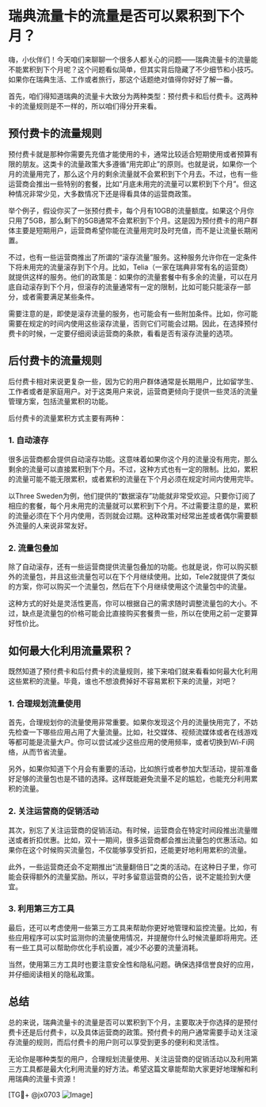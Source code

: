 # 瑞典流量卡的流量是否可以累积到下个月？

嗨，小伙伴们！今天咱们来聊聊一个很多人都关心的问题——瑞典流量卡的流量能不能累积到下个月呢？这个问题看似简单，但其实背后隐藏了不少细节和小技巧。如果你在瑞典生活、工作或者旅行，那这个话题绝对值得你好好了解一番。

首先，咱们得知道瑞典的流量卡大致分为两种类型：预付费卡和后付费卡。这两种卡的流量规则是不一样的，所以咱们得分开来看。

## 预付费卡的流量规则

预付费卡就是那种你需要先充值才能使用的卡，通常比较适合短期使用或者预算有限的朋友。这类卡的流量政策大多遵循“用完即止”的原则。也就是说，如果你一个月的流量用完了，那么这个月的剩余流量就不会累积到下个月去。不过，也有一些运营商会推出一些特别的套餐，比如“月底未用完的流量可以累积到下个月”。但这种情况非常少见，大多数情况下还是得看具体的运营商政策。

举个例子，假设你买了一张预付费卡，每个月有10GB的流量额度。如果这个月你只用了5GB，那么剩下的5GB通常不会累积到下个月。这是因为预付费卡的用户群体主要是短期用户，运营商希望你能在流量用完时及时充值，而不是让流量长期闲置。

不过，也有一些运营商推出了所谓的“滚存流量”服务。这种服务允许你在一定条件下将未用完的流量滚存到下个月。比如，Telia（一家在瑞典非常有名的运营商）就提供这样的服务。他们的政策是：如果你的流量套餐中有多余的流量，可以在月底自动滚存到下个月，但滚存的流量通常有一定的限制，比如可能只能滚存一部分，或者需要满足某些条件。

需要注意的是，即使是滚存流量的服务，也可能会有一些附加条件。比如，你可能需要在规定的时间内使用这些滚存流量，否则它们可能会过期。因此，在选择预付费卡的时候，一定要仔细阅读运营商的条款，看看是否有滚存流量的选项。

## 后付费卡的流量规则

后付费卡相对来说更复杂一些，因为它的用户群体通常是长期用户，比如留学生、工作者或者是家庭用户。对于这类用户来说，运营商更倾向于提供一些灵活的流量管理方案，包括流量累积的功能。

后付费卡的流量累积方式主要有两种：

### 1. 自动滚存

很多运营商都会提供自动滚存功能。这意味着如果你这个月的流量没有用完，那么剩余的流量可以直接累积到下个月。不过，这种方式也有一定的限制。比如，累积的流量可能不能无限累积，或者累积的流量在下个月必须在规定时间内使用完毕。

以Three Sweden为例，他们提供的“数据滚存”功能就非常受欢迎。只要你订阅了相应的套餐，每个月未用完的流量就可以累积到下个月。不过需要注意的是，累积的流量必须在下个月内使用，否则就会过期。这种政策对经常出差或者偶尔需要额外流量的人来说非常友好。

### 2. 流量包叠加

除了自动滚存，还有一些运营商提供流量包叠加的功能。也就是说，你可以购买额外的流量包，并且这些流量包可以在下个月继续使用。比如，Tele2就提供了类似的方案，你可以购买一个流量包，然后在下个月继续使用这个流量包中的流量。

这种方式的好处是灵活性更高，你可以根据自己的需求随时调整流量包的大小。不过，缺点是流量包的价格可能会比直接购买套餐贵一些，所以在使用之前一定要算好性价比。

## 如何最大化利用流量累积？

既然知道了预付费卡和后付费卡的流量规则，接下来咱们就来看看如何最大化利用这些累积的流量。毕竟，谁也不想浪费掉好不容易累积下来的流量，对吧？

### 1. 合理规划流量使用

首先，合理规划你的流量使用非常重要。如果你发现这个月的流量快用完了，不妨先检查一下哪些应用占用了大量流量。比如，社交媒体、视频流媒体或者在线游戏等都可能是流量大户。你可以尝试减少这些应用的使用频率，或者切换到Wi-Fi网络，从而节省流量。

另外，如果你知道下个月会有重要的活动，比如旅行或者参加大型活动，提前准备好足够的流量包也是不错的选择。这样既能避免流量不足的尴尬，也能充分利用累积的流量。

### 2. 关注运营商的促销活动

其次，别忘了关注运营商的促销活动。有时候，运营商会在特定时间段推出流量赠送或者折扣优惠。比如，双十一期间，很多运营商都会推出流量包的优惠活动。如果你在这个时候购买流量包，不仅能够享受折扣，还能更好地利用累积的流量。

此外，一些运营商还会不定期推出“流量翻倍日”之类的活动。在这种日子里，你可能会获得额外的流量奖励。所以，平时多留意运营商的公告，说不定能捡到大便宜。

### 3. 利用第三方工具

最后，还可以考虑使用一些第三方工具来帮助你更好地管理和监控流量。比如，有些应用程序可以实时监测你的流量使用情况，并提醒你什么时候流量即将用完。还有一些工具可以帮助你优化手机设置，减少不必要的流量消耗。

当然，使用第三方工具时也要注意安全性和隐私问题。确保选择信誉良好的应用，并仔细阅读相关的隐私政策。

## 总结

总的来说，瑞典流量卡的流量是否可以累积到下个月，主要取决于你选择的是预付费卡还是后付费卡，以及具体运营商的政策。预付费卡的用户通常需要手动关注滚存流量的规则，而后付费卡的用户则可以享受到更多的便利和灵活性。

无论你是哪种类型的用户，合理规划流量使用、关注运营商的促销活动以及利用第三方工具都是最大化利用流量的好方法。希望这篇文章能帮助大家更好地理解和利用瑞典的流量卡资源！

[TG💪+ @jx0703 ![Image](https://github.com/user-attachments/assets/dbca1d08-cadb-493c-b0ec-ad6f7a83f270)]